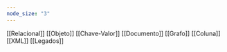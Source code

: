 ```yaml
---
node_size: "3"
---
```

[[Relacional]]
[[Objeto]]
[[Chave-Valor]]
[[Documento]]
[[Grafo]]
[[Coluna]]
[[XML]]
[[Legados]]